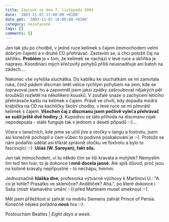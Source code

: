 ```yaml
---
title: Zápisek ze dne 7. listopadu 2003
date: '2003-11-07 17:00:00 +0100'
date_gmt: '2003-11-07 16:00:00 +0100'
category: nezařazené
tags: []
comments: []
---
```

<p>Jen tak jdu po chodbě, v jedné ruce kelímek s čajem (mimochodem velmi dobrým čajem)  a v druhé CD přehrávač. Zastavím se, a chci položit čaj na skříňku. <strong>Problém</strong> je v tom,  že kelímek se nachází v levé ruce a skříňka je napravo. Koordinaci mých křečovitý pohybů  příliš neusnadňuje ani batoh na zádech....</p>
<p>Nakonec vše vyřešila sluchátka. Do kablíku ke sluchátkám se mi zamotala ruka, čímž pádem  discman letěl velice rychlým pohybem na zem, kde se (opravoval jsem ho a zapomněl jsem jaksi zpátky zašroubovat  nějakých pět šroubků) rozletěl na několikero kousků. V zoufalé snaze o zachycení letícího přehrávače  kašlu na kelímek s čajem. Právě ve chvíli, kdy dopadla modrá krabička na CD na kachličky školní  chodby, v levé ruce se mi převrátil kelímek s čajem. <strong>Všechen čaj z discmanu jsem pečlivě vylel  a přehrávač se sušil ještě dvě hodiny ;).</strong> Kupodivu se tato příhoda na discmanu nijak nepodepsala - stále funguje  tak v jednom z deseti případů :-)...</p>
<p>Včera v tanečních, kde jsme se učili jive a otočky v tangu a foxtrotu, jsem asi konečně pochopil  o čem vůbec to podivné poskakování je :-). Protože se nám podařilo udělat asi třikrát správně  otočku ve foxtrotu a bylo to fascinující :-). <strong>Uííáá (W. Saroyan), fakt síla.</strong></p>
<p>Jen tak mimochodem, ví tu někdo čím se liší kravata a motýlek? Nemyslím tím teď ten tvar,  to je dokonce <strong>i mně docela  jasné</strong>. Ale spíš důvod, proč jsou na koloně kravaty nepřípustné - to nechápu, hmmm.</p>
<p>Jednoznačně <strong>hláška dne</strong>, profesorka výtvarné výchovy k Martinovi U.: &quot;A co je tohle?  Prasátko ve skleničce? Andělíček? Aha.&quot;, po které dokonce i Saša (mistr klamavého umění :-))  před Martinem musel smeknout :-).</p>
<p>Měl jsem příležitost si zahrát na mobilu Siemens zahrát Prince of Persia. Konečně nějaká pořádná  <strong>nová</strong> hra :-).</p>
<p>Poslouchám Beatles | <i title="tady býval odkaz na soubor '8days.htm'">Eight days a week</i>.</p>

